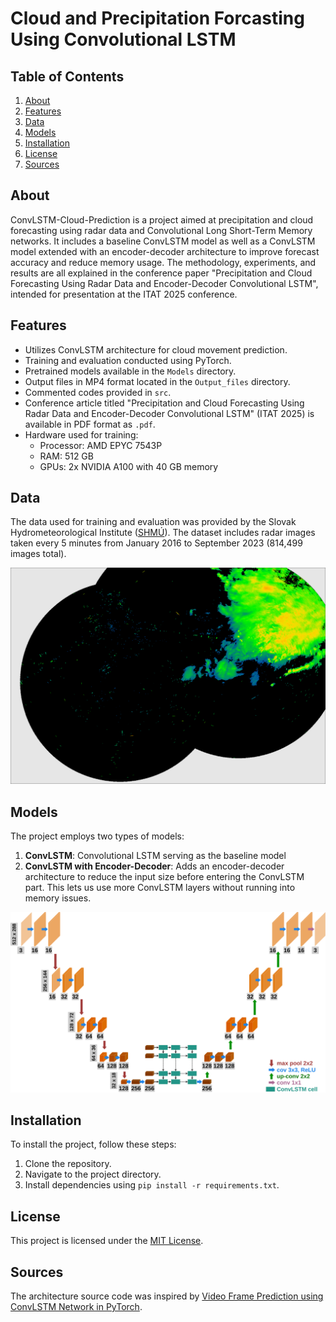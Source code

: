 # Cloud and Precipitation Forcasting Using Convolutional LSTM

## Table of Contents

1. [About](#about)
2. [Features](#features)
3. [Data](#data)
4. [Models](#models)
5. [Installation](#installation)
6. [License](#license)
7. [Sources](#sources)

## About

ConvLSTM-Cloud-Prediction is a project aimed at precipitation and cloud forecasting using radar data and Convolutional Long Short-Term Memory networks. It includes a baseline ConvLSTM model as well as a ConvLSTM model extended with an encoder-decoder architecture to improve forecast accuracy and reduce memory usage. The methodology, experiments, and results are all explained in the conference paper "Precipitation and Cloud Forecasting Using Radar Data and Encoder-Decoder Convolutional LSTM", intended for presentation at the ITAT 2025 conference.

## Features

- Utilizes ConvLSTM architecture for cloud movement prediction.
- Training and evaluation conducted using PyTorch.
- Pretrained models available in the `Models` directory.
- Output files in MP4 format located in the `Output_files` directory.
- Commented codes provided in `src`.
- Conference article titled "Precipitation and Cloud Forecasting Using Radar Data and Encoder-Decoder Convolutional LSTM" (ITAT 2025) is available in PDF format as `.pdf`.
- Hardware used for training: 
  - Processor: AMD EPYC 7543P
  - RAM: 512 GB
  - GPUs: 2x NVIDIA A100 with 40 GB memory

## Data

The data used for training and evaluation was provided by the Slovak Hydrometeorological Institute ([SHMÚ](https://www.shmu.sk/sk/?page=1)). The dataset includes radar images taken every 5 minutes from January 2016 to September 2023 (814,499 images total). 

![Example of radar image used in the project](Img/radar_example.png)

## Models

The project employs two types of models:

1. **ConvLSTM**: Convolutional LSTM serving as the baseline model
2. **ConvLSTM with Encoder-Decoder**: Adds an encoder-decoder architecture to reduce the input size before entering the ConvLSTM part. This lets us use more ConvLSTM layers without running into memory issues.

![Model Architecture](Img/model.png)



## Installation

To install the project, follow these steps:

1. Clone the repository.
2. Navigate to the project directory.
3. Install dependencies using `pip install -r requirements.txt`.


## License

This project is licensed under the [MIT License](LICENSE).

## Sources

The architecture source code was inspired by [Video Frame Prediction using ConvLSTM Network in PyTorch](https://sladewinter.medium.com/video-frame-prediction-using-convlstm-network-in-pytorch-b5210a6ce582).

